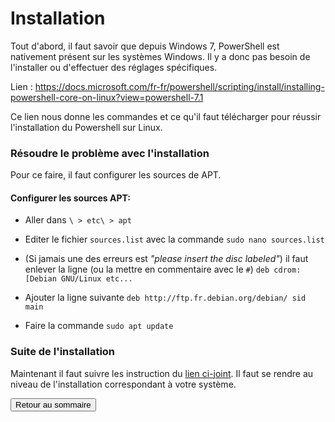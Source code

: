# Installation

Tout d'abord, il faut savoir que depuis Windows 7, PowerShell est nativement présent sur les systèmes Windows. Il y a donc pas besoin de l'installer ou d'effectuer des réglages spécifiques.

Lien : <https://docs.microsoft.com/fr-fr/powershell/scripting/install/installing-powershell-core-on-linux?view=powershell-7.1>

Ce lien nous donne les commandes et ce qu'il faut télécharger pour réussir l'installation du Powershell sur Linux.

### Résoudre le problème avec l'installation


Pour ce faire, il faut configurer les sources de APT.

#### Configurer les sources APT:

- Aller dans `\ > etc\ > apt`
- Editer le fichier `sources.list` avec la commande `sudo nano sources.list`
- (Si jamais une des erreurs est *"please insert the disc labeled"*) il faut enlever la ligne (ou la mettre en commentaire avec le `#`) `deb cdrom:[Debian GNU/Linux etc...`
- Ajouter la ligne suivante `deb http://ftp.fr.debian.org/debian/ sid main`

- Faire la commande `sudo apt update`

### Suite de l'installation

Maintenant il faut suivre les instruction du [lien ci-joint]( https://docs.microsoft.com/fr-fr/powershell/scripting/install/installing-powershell-core-on-linux?view=powershell-7.1). Il faut se rendre au niveau de l'installation correspondant à votre système.

<a href="https://git.ytrack.learn.ynov.com/NSCHNEIDER/linux/src/branch/master/Powershell/README.md"><input type="button" value="Retour au sommaire"></a>
